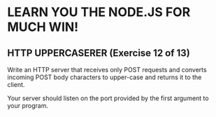 # LEARN YOU THE NODE.JS FOR MUCH WIN!  
   
 ## HTTP UPPERCASERER (Exercise 12 of 13)  
   
  Write an HTTP server that receives only POST requests and converts  
  incoming POST body characters to upper-case and returns it to the  
  client.  
   
  Your server should listen on the port provided by the first argument to  
  your program.  
   